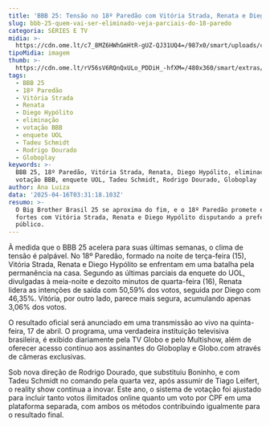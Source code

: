 ```yaml
---
title: 'BBB 25: Tensão no 18º Paredão com Vitória Strada, Renata e Diego Hypólito'
slug: bbb-25-quem-vai-ser-eliminado-veja-parciais-do-18-paredo
categoria: SÉRIES E TV
midia: >-
  https://cdn.ome.lt/c7_8MZ6HWhGmHtR-gUZ-QJ31UQ4=/987x0/smart/uploads/conteudo/fotos/bbb25-vitoria-diego-renata-parcial.jpg
tipoMidia: imagem
thumb: >-
  https://cdn.ome.lt/rV56sV6RQnQxULo_PDDiH_-hfXM=/480x360/smart/extras/conteudos/bbb25-vitoria-strada-18-parcial-peq.jpg
tags:
  - BBB 25
  - 18º Paredão
  - Vitória Strada
  - Renata
  - Diego Hypólito
  - eliminação
  - votação BBB
  - enquete UOL
  - Tadeu Schmidt
  - Rodrigo Dourado
  - Globoplay
keywords: >-
  BBB 25, 18º Paredão, Vitória Strada, Renata, Diego Hypólito, eliminação,
  votação BBB, enquete UOL, Tadeu Schmidt, Rodrigo Dourado, Globoplay
author: Ana Luiza
data: '2025-04-16T03:31:18.103Z'
resumo: >-
  O Big Brother Brasil 25 se aproxima do fim, e o 18º Paredão promete emoções
  fortes com Vitória Strada, Renata e Diego Hypólito disputando a preferência do
  público.
---
```


À medida que o BBB 25 acelera para suas últimas semanas, o clima de tensão é palpável. No 18º Paredão, formado na noite de terça-feira (15), Vitória Strada, Renata e Diego Hypólito se enfrentam em uma batalha pela permanência na casa. Segundo as últimas parciais da enquete do UOL, divulgadas à meia-noite e dezoito minutos de quarta-feira (16), Renata lidera as intenções de saída com 50,59% dos votos, seguida por Diego com 46,35%. Vitória, por outro lado, parece mais segura, acumulando apenas 3,06% dos votos.

O resultado oficial será anunciado em uma transmissão ao vivo na quinta-feira, 17 de abril. O programa, uma verdadeira instituição televisiva brasileira, é exibido diariamente pela TV Globo e pelo Multishow, além de oferecer acesso contínuo aos assinantes do Globoplay e Globo.com através de câmeras exclusivas.

Sob nova direção de Rodrigo Dourado, que substituiu Boninho, e com Tadeu Schmidt no comando pela quarta vez, após assumir de Tiago Leifert, o reality show continua a inovar. Este ano, o sistema de votação foi ajustado para incluir tanto votos ilimitados online quanto um voto por CPF em uma plataforma separada, com ambos os métodos contribuindo igualmente para o resultado final.
